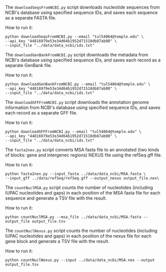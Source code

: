The `downloadSeqsFromNCBI.py` script downloads nucleotide sequences from NCBI's database using specified sequence IDs, and saves each sequence as a separate FASTA file.

How to run it: 


```
python downloadSeqsFromNCBI.py --email "tul54064@temple.edu" \
--api_key "44816979e53e34d64b1952d71518db87ab08" \
--input_file "../data/data_ncbi/ids.txt"
```

The `downloadGenBankFromNCBI.py` script downloads the metadata from NCBI's database using specified sequence IDs, and saves each record as a separate GenBank file.

How to run it: 


```
python downloadGenBankFromNCBI.py --email "tul54064@temple.edu" \
--api_key "44816979e53e34d64b1952d71518db87ab08" \
--input_file "../data/data_ncbi/ids.txt"
```

The `downloadGFFFromNCBI.py` script downloads the annotation genome information from NCBI's database using specified sequence IDs, and saves each record as a separate GFF file.

How to run it: 


```
python downloadGFFFromNCBI.py --email "tul54064@temple.edu" \
--api_key "44816979e53e34d64b1952d71518db87ab08" \
--input_file "../data/data_ncbi/ids.txt"
```


The `fasta2nex.py` script converts MSA fasta file to an annotated (two kinds of blocks: gene and intergenec regions) NEXUS file using the refSeq gff file.

How to run it: 
```
python fasta2nex.py --input_fasta ../data/data_ncbi/MSA.fasta \
--input_gff ../data/refSeq/refSeq.gff --output_nexus output_file.nex\
```

The `countNuclMSA.py` script counts the number of nucleotides (including IUPAC nucleotides and gaps) in each position of the MSA fasta file for each sequence and generate a TSV file with the result.

How to run it: 
```
python countNuclMSA.py --msa_file ../data/data_ncbi/MSA.fasta --output_file output_file.tsv
```

The `countNuclNexus.py` script counts the number of nucleotides (including IUPAC nucleotides and gaps) in each position of the nexus file for each gene block and generate a TSV file with the result.

How to run it: 
```
python countNuclNexus.py --input ../data/data_ncbi/MSA.nex --output output_file.tsv
```
